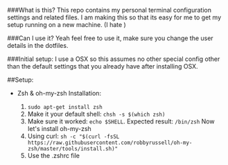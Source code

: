 
###What is this?
This repo contains my personal terminal configuration settings and related files. I am making this so that its easy for me to get my setup running on a new machine. (I hate ) 

###Can I use it?
Yeah feel free to use it, make sure you change the user details in the dotfiles.

###Initial setup:
I use a OSX so this assumes no other special config other than the default settings that you already have after installing OSX.

##Setup:

* Zsh & oh-my-zsh Installation:
  
   1. `sudo apt-get install zsh`
   2. Make it your default shell: `chsh -s $(which zsh)`
   3. Make sure it worked: `echo $SHELL`. Expected result: `/bin/zsh`
   Now let's install oh-my-zsh
   4. Using curl: `sh -c "$(curl -fsSL https://raw.githubusercontent.com/robbyrussell/oh-my-zsh/master/tools/install.sh)"`
   5. Use the .zshrc file
   
